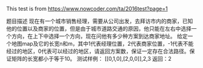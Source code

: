 This test is from https://www.nowcoder.com/ta/2016test?page=1

题目描述
现在有一个城市销售经理，需要从公司出发，去拜访市内的商家，已知他的位置以及商家的位置，但是由于城市道路交通的原因，他只能在左右中选择一个方向，在上下中选择一个方向，现在问他有多少种方案到达商家地址。
给定一个地图map及它的长宽n和m，其中1代表经理位置，2代表商家位置，-1代表不能经过的地区，0代表可以经过的地区，请返回方案数，保证一定存在合法路径。保证矩阵的长宽都小于等于10。
测试样例：
[[0,1,0],[2,0,0]],2,3
返回：2
